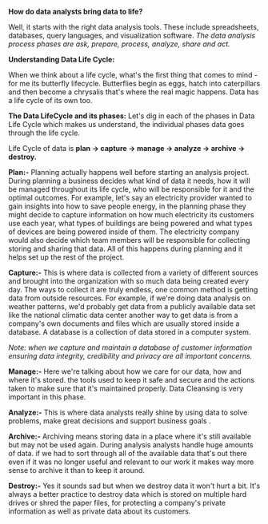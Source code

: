 **How do data analysts bring data to life?**

Well, it starts with the right data analysis tools. These include spreadsheets, databases, query languages, and visualization software. 
*The data analysis process phases are ask, prepare, process, analyze, share and act.*

**Understanding Data Life Cycle:**

When we think about a life cycle, what's the first thing that comes to mind - for me its butterfly lifecycle. 
Butterflies begin as eggs, hatch into caterpillars and then become a chrysalis that's where the real magic happens. 
Data has a life cycle of its own too. 
  
  **The Data LifeCycle and its phases:**
      Let's dig in each of the phases in Data Life Cycle which makes us understand, the individual phases data goes through the life cycle.
      
   Life Cycle of data is **plan -> capture -> manage -> analyze -> archive -> destroy.**
   
   **Plan:-** Planning actually happens well before starting an analysis project. During planning a business decides what kind of data it needs, how it will be managed throughout its life cycle, who will be responsible for it and the optimal outcomes.
   For example, let's say an electricity provider wanted to gain insights into how to save people energy, in the planning phase they might decide to capture information on how much electricity its customers use each year, what types of buildings are being powered and what types of devices are being powered inside of them. The electricity company would also decide which team members will be responsible for collecting storing and sharing that data. All of this happens during planning and it helps set up the rest of the project.
   
   **Capture:-** This is where data is collected from a variety of different sources and brought into the organization with so much data being created every day. The ways to collect it are truly endless, one common method is getting data from outside resources.
   For example, if we're doing data analysis on weather patterns, we'd probably get data from a publicly available data set like the national climatic data center another way to get data is from a company's own documents and files which are usually stored inside a database. A database is a collection of data stored in a computer system.
   
   *Note: when we capture and maintain a database of customer information ensuring data integrity, credibility and privacy are all important concerns.*
   
   **Manage:-** Here we're talking about how we care for our data, how and where it's stored. the tools used to keep it safe and secure and the actions taken to make sure that it's maintained properly. Data Cleansing is very important in this phase. 
   
   **Analyze:-** This is where data analysts really shine by using data to solve problems, make great decisions and support business goals .
   
   **Archive:-** Archiving means storing data in a place where it's still available but may not be used again. During analysis analysts handle huge amounts of data. if we had to sort through all of the available data that's out there even if it was no longer useful and relevant to our work it makes way more sense to archive it than to keep it around.
   
   **Destroy:-** Yes it sounds sad but when we destroy data it won't hurt a bit. It's always a better practice to destroy data which is stored on multiple hard drives or shred the paper files, for protecting a company's private information as well as private data about its customers. 
   
   
   
    
